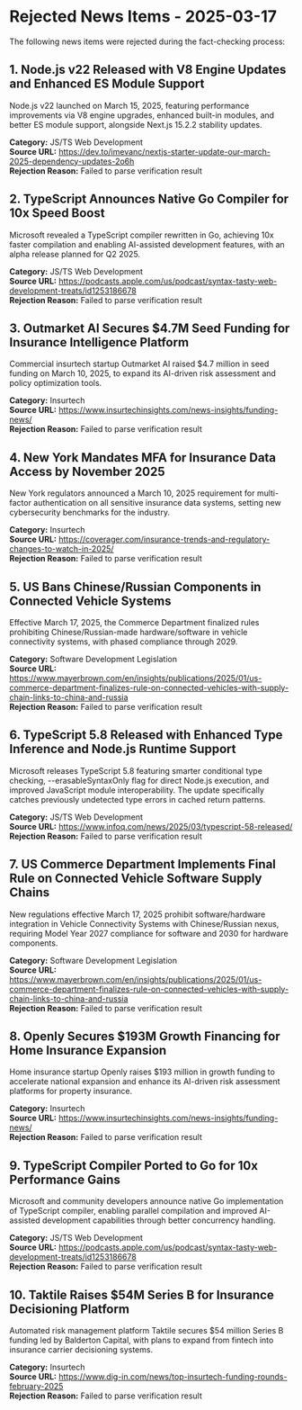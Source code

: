 
# Rejected News Items - 2025-03-17

The following news items were rejected during the fact-checking process:


## 1. Node.js v22 Released with V8 Engine Updates and Enhanced ES Module Support
Node.js v22 launched on March 15, 2025, featuring performance improvements via V8 engine upgrades, enhanced built-in modules, and better ES module support, alongside Next.js 15.2.2 stability updates.

**Category:** JS/TS Web Development  
**Source URL:** https://dev.to/imevanc/nextjs-starter-update-our-march-2025-dependency-updates-2o6h  
**Rejection Reason:** Failed to parse verification result



## 2. TypeScript Announces Native Go Compiler for 10x Speed Boost
Microsoft revealed a TypeScript compiler rewritten in Go, achieving 10x faster compilation and enabling AI-assisted development features, with an alpha release planned for Q2 2025.

**Category:** JS/TS Web Development  
**Source URL:** https://podcasts.apple.com/us/podcast/syntax-tasty-web-development-treats/id1253186678  
**Rejection Reason:** Failed to parse verification result



## 3. Outmarket AI Secures $4.7M Seed Funding for Insurance Intelligence Platform
Commercial insurtech startup Outmarket AI raised $4.7 million in seed funding on March 10, 2025, to expand its AI-driven risk assessment and policy optimization tools.

**Category:** Insurtech  
**Source URL:** https://www.insurtechinsights.com/news-insights/funding-news/  
**Rejection Reason:** Failed to parse verification result



## 4. New York Mandates MFA for Insurance Data Access by November 2025
New York regulators announced a March 10, 2025 requirement for multi-factor authentication on all sensitive insurance data systems, setting new cybersecurity benchmarks for the industry.

**Category:** Insurtech  
**Source URL:** https://coverager.com/insurance-trends-and-regulatory-changes-to-watch-in-2025/  
**Rejection Reason:** Failed to parse verification result



## 5. US Bans Chinese/Russian Components in Connected Vehicle Systems
Effective March 17, 2025, the Commerce Department finalized rules prohibiting Chinese/Russian-made hardware/software in vehicle connectivity systems, with phased compliance through 2029.

**Category:** Software Development Legislation  
**Source URL:** https://www.mayerbrown.com/en/insights/publications/2025/01/us-commerce-department-finalizes-rule-on-connected-vehicles-with-supply-chain-links-to-china-and-russia  
**Rejection Reason:** Failed to parse verification result



## 6. TypeScript 5.8 Released with Enhanced Type Inference and Node.js Runtime Support
Microsoft releases TypeScript 5.8 featuring smarter conditional type checking, --erasableSyntaxOnly flag for direct Node.js execution, and improved JavaScript module interoperability. The update specifically catches previously undetected type errors in cached return patterns.

**Category:** JS/TS Web Development  
**Source URL:** https://www.infoq.com/news/2025/03/typescript-58-released/  
**Rejection Reason:** Failed to parse verification result



## 7. US Commerce Department Implements Final Rule on Connected Vehicle Software Supply Chains
New regulations effective March 17, 2025 prohibit software/hardware integration in Vehicle Connectivity Systems with Chinese/Russian nexus, requiring Model Year 2027 compliance for software and 2030 for hardware components.

**Category:** Software Development Legislation  
**Source URL:** https://www.mayerbrown.com/en/insights/publications/2025/01/us-commerce-department-finalizes-rule-on-connected-vehicles-with-supply-chain-links-to-china-and-russia  
**Rejection Reason:** Failed to parse verification result



## 8. Openly Secures $193M Growth Financing for Home Insurance Expansion
Home insurance startup Openly raises $193 million in growth funding to accelerate national expansion and enhance its AI-driven risk assessment platforms for property insurance.

**Category:** Insurtech  
**Source URL:** https://www.insurtechinsights.com/news-insights/funding-news/  
**Rejection Reason:** Failed to parse verification result



## 9. TypeScript Compiler Ported to Go for 10x Performance Gains
Microsoft and community developers announce native Go implementation of TypeScript compiler, enabling parallel compilation and improved AI-assisted development capabilities through better concurrency handling.

**Category:** JS/TS Web Development  
**Source URL:** https://podcasts.apple.com/us/podcast/syntax-tasty-web-development-treats/id1253186678  
**Rejection Reason:** Failed to parse verification result



## 10. Taktile Raises $54M Series B for Insurance Decisioning Platform
Automated risk management platform Taktile secures $54 million Series B funding led by Balderton Capital, with plans to expand from fintech into insurance carrier decisioning systems.

**Category:** Insurtech  
**Source URL:** https://www.dig-in.com/news/top-insurtech-funding-rounds-february-2025  
**Rejection Reason:** Failed to parse verification result


